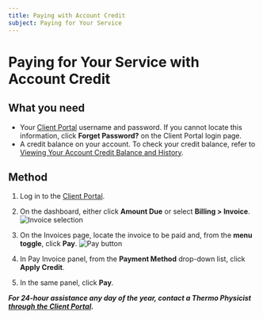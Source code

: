 ```yaml
---
title: Paying with Account Credit
subject: Paying for Your Service
---
```


# Paying for Your Service with Account Credit

## What you need

* Your [Client Portal](https://core.thermo.io/login/) username and password. If you cannot locate this information, click **Forget Password?** on the Client Portal login page.
* A credit balance on your account. To check your credit balance, refer to [Viewing Your Account Credit Balance and History](https://www.thermo.io/how-to/client-portal/viewing-your-credit-balance-and-history).

## Method

1. Log in to the [Client Portal](https://core.thermo.io/login/).
2. On the dashboard, either click **Amount Due** or select **Billing > Invoice**.
   ![Invoice selection](https://raw.githubusercontent.com/thermoio/docs/master/images/paying-with-account-credit/2017-11-14_19-14-12.png)

3. On the Invoices page, locate the invoice to be paid and, from the **menu toggle**, click **Pay**. 
   ![Pay button](https://raw.githubusercontent.com/thermoio/docs/master/images/paying-with-account-credit/2017-11-14_19-18-31.png)
   
4. In Pay Invoice panel, from the **Payment Method** drop-down list, click **Apply Credit**.

5. In the same panel, click **Pay**.

**_For 24-hour assistance any day of the year, contact a Thermo Physicist [through the Client Portal](https://core.thermo.io/login/)._**


